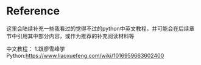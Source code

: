 # Reference

这里会陆续补充一些我看过的觉得不过的python中英文教程，并可能会在后续章节中引用其中部分内容，或作为推荐的补充阅读材料等

中文教程：
1.跟廖雪峰学Python:https://www.liaoxuefeng.com/wiki/1016959663602400
